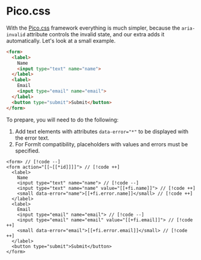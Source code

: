 # Pico.css

With the [Pico.css](https://picocss.com/) framework everything is much simpler, because the `aria-invalid` attribute controls the invalid state, and our extra adds it automatically. Let's look at a small example.

```html
<form>
  <label>
    Name
    <input type="text" name="name">
  </label>
  <label>
    Email
    <input type="email" name="email">
  </label>
  <button type="submit">Submit</button>
</form>
```

To prepare, you will need to do the following:

1. Add text elements with attributes `data-error="*"` to be displayed with the error text.
2. For FormIt compatibility, placeholders with values and errors must be specified.

<!--@include: ../../parts/action.info.md-->

```modx
<form> // [!code --]
<form action="[[~[[*id]]]]"> // [!code ++]
  <label>
    Name
    <input type="text" name="name"> // [!code --]
    <input type="text" name="name" value="[[+fi.name]]"> // [!code ++]
    <small data-error="name">[[+fi.error.name]]</small> // [!code ++]
  </label>
  <label>
    Email
    <input type="email" name="email"> // [!code --]
    <input type="email" name="email" value="[[+fi.email]]"> // [!code ++]
    <small data-error="email">[[+fi.error.email]]</small> // [!code ++]
  </label>
  <button type="submit">Submit</button>
</form>
```
